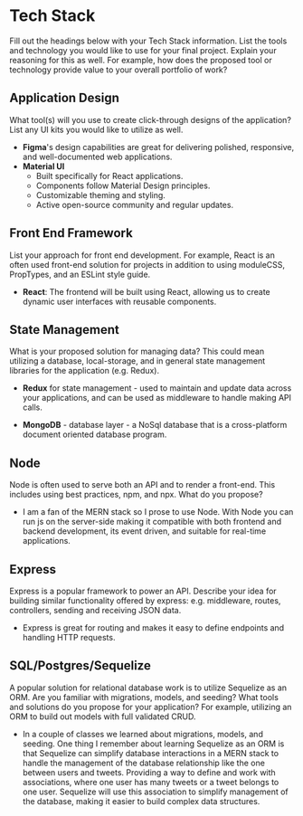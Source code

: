# Tech Stack

Fill out the headings below with your Tech Stack information. List the tools and technology you would like to use for your final project. Explain your reasoning for this as well. For example, how does the proposed tool or technology provide value to your overall portfolio of work? 


## Application Design

What tool(s) will you use to create click-through designs of the application? List any UI kits you would like to utilize as well. 

- **Figma**'s design capabilities are great for delivering polished, responsive, and well-documented web applications. 
- **Material UI** 
    - Built specifically for React applications.
    - Components follow Material Design principles.
    - Customizable theming and styling.
    - Active open-source community and regular updates.



## Front End Framework

List your approach for front end development. For example, React is an often used front-end solution for projects in addition to using moduleCSS, PropTypes, and an ESLint style guide.   

- **React**: The frontend will be built using React, allowing us to create dynamic user interfaces with reusable components.

## State Management

What is your proposed solution for managing data? This could mean utilizing a database, local-storage, and in general state management libraries for the application (e.g. Redux).    

- **Redux** for state management - used to maintain and update data across your applications, and can be used as middleware to handle making API calls. 

- **MongoDB** - database layer - a NoSql database that is a cross-platform document oriented database program.

## Node

Node is often used to serve both an API and to render a front-end. This includes using best practices, npm, and npx. What do you propose? 

- I am a fan of the MERN stack so I prose to use Node. With Node you can run js on the server-side making it compatible with both frontend and backend development, its event driven, and suitable for real-time applications.

## Express

Express is a popular framework to power an API. Describe your idea for building similar functionality offered by express: e.g. middleware, routes, controllers, sending and receiving JSON data.

- Express is great for routing and makes it easy to define endpoints and handling HTTP requests.

## SQL/Postgres/Sequelize

A popular solution for relational database work is to utilize Sequelize as an ORM. Are you familiar with migrations, models, and seeding? What tools and solutions do you propose for your application? For example, utilizing an ORM to build out models with full validated CRUD.

- In a couple of classes we learned about migrations, models, and seeding. One thing I remember about learning Sequelize as an ORM is that Sequelize can simplify database interactions in a MERN stack to handle the management of the database relationship like the one between users and tweets. Providing a way to define and work with associations, where one user has many tweets or a tweet belongs to one user. Sequelize will use this association to simplify management of the database, making it easier to build complex data structures. 